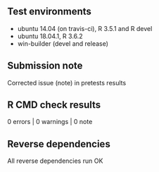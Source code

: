 ## Test environments
* ubuntu 14.04 (on travis-ci), R 3.5.1 and R devel
* ubuntu 18.04.1, R 3.6.2
* win-builder (devel and release)

## Submission note

Corrected issue (note) in pretests results

## R CMD check results

0 errors | 0 warnings | 0 note

## Reverse dependencies

All reverse dependencies run OK
